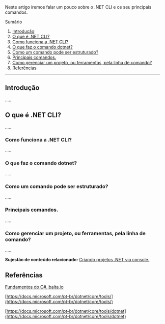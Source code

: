﻿Neste artigo iremos falar um pouco sobre o .NET CLI e os seu principais comandos.

Sumário
1. [Introdução](#introducao)
2. [O que é .NET CLI?](#oqueedotnetcli)
3. [Como funciona a .NET CLI?](#comofuncionaadotnetcli)
4. [O que faz o comando dotnet?](#oquefazocomandodotnet)
5. [Como um comando pode ser estruturado?](#comoumcomandopodeserestruturado)
6. [Principais comandos.](#principaiscomandos)
7. [Como gerenciar um projeto, ou ferramentas, pela linha de comando?](#comogerenciarprojetoferramentaslinhadecomando)
8. [Referências](#referencias)


*******

<div id='introducao'></div> 

## Introdução

.....

<div id='oqueedotnetcli'></div> 

## O que é .NET CLI?

.....

<div id='comofuncionaadotnetcli'></div> 

### Como funciona a .NET CLI?

.....

<div id='oquefazocomandodotnet'></div> 

### O que faz o comando dotnet?

.....

<div id='comoumcomandopodeserestruturado'></div> 

### Como um comando pode ser estruturado?

.....

<div id='principaiscomandos'></div> 

### Principais comandos.

.....

<div id='comogerenciarprojetoferramentaslinhadecomando'></div> 

### Como gerenciar um projeto, ou ferramentas, pela linha de comando?

.....

**Sujestão de conteúdo relacionado:** [Criando projetos .NET via console.](https://balta.io/blog/criando-projetos-dotnet-via-console)

<div id='referencias'></div> 

## Referências

[Fundamentos do C#, balta.io](https://balta.io/cursos/fundamentos-csharp)

[https://docs.microsoft.com/pt-br/dotnet/core/tools/](https://docs.microsoft.com/pt-br/dotnet/core/tools/)

[https://docs.microsoft.com/pt-br/dotnet/core/tools/dotnet](https://docs.microsoft.com/pt-br/dotnet/core/tools/dotnet)

